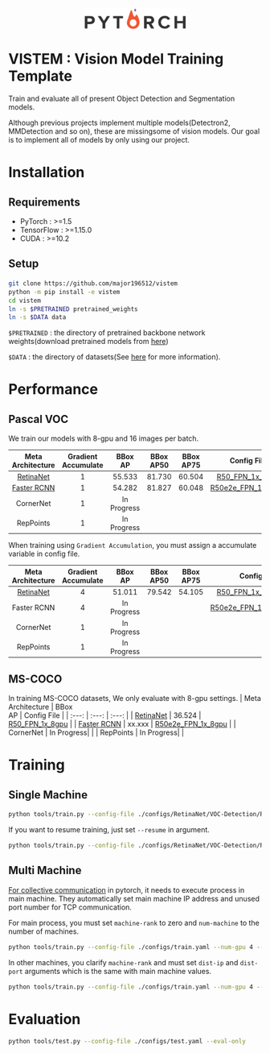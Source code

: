 <p align="center"><img width="40%" src="./img/pytorch.png"></p>

# VISTEM : Vision Model Training Template
Train and evaluate all of present Object Detection and Segmentation models. 

Although previous projects implement multiple models(Detectron2, MMDetection and so on), these are missingsome of vision models.  Our goal is to implement all of models by only using our project.

# Installation
## Requirements
- PyTorch : >=1.5
- TensorFlow : >=1.15.0
- CUDA : >=10.2

## Setup
```bash
git clone https://github.com/major196512/vistem
python -m pip install -e vistem
cd vistem
ln -s $PRETRAINED pretrained_weights
ln -s $DATA data
```
`$PRETRAINED` : the directory of pretrained backbone network weights(download pretrained models from [here](https://drive.google.com/drive/folders/18xcK6pS3bapqHaU0UQ2jSQ1eE1bn0iuK?usp=sharing))

`$DATA` : the directory of datasets(See [here](./vistem/loader/data) for more information).

# Performance

## Pascal VOC
We train our models with 8-gpu and 16 images per batch.

| Meta <br>Architecture | Gradient <br>Accumulate | BBox <br>AP | BBox <br>AP50 | BBox <br>AP75 | Config File |
| :---:                 | :---:                   | :---:       | :---:         | :---:         | :---:       |
| [RetinaNet](https://drive.google.com/file/d/17Ygzh4kVOQIwfpgejpvIhD9tCS1_yaqB/view?usp=sharing) | 1 | 55.533 | 81.730 | 60.504 | [R50_FPN_1x_8gpu](./configs/RetinaNet/VOC-Detection/R50_FPN_1x_8gpu.yaml) |
| [Faster RCNN](https://drive.google.com/file/d/1om1m7a77_ZYTcDCwEcXmv8Xx8IUgysYc/view?usp=sharing) | 1 | 54.282 | 81.827 | 60.048 | [R50e2e_FPN_1x_8gpu](./configs/FasterRCNN/VOC-Detection/R50e2e_FPN_1x_8gpu.yaml) |
| CornerNet | 1 | In Progress | | | |
| RepPoints | 1 | In Progress | | | |

When training using `Gradient Accumulation`, you must assign a accumulate variable in config file.

| Meta <br>Architecture | Gradient <br>Accumulate | BBox <br>AP   | BBox <br>AP50 | BBox <br>AP75 | Config File   |
| :---:             | :---:     | :---:     | :---:     | :---:     | :---:         |
| [RetinaNet](https://drive.google.com/file/d/17akQ5GgxWgVYWZb57rzjEQZo0ZF197zI/view?usp=sharing) | 4 | 51.011 | 79.542 | 54.105 | [R50_FPN_1x_2gpu_4acc](./configs/RetinaNet/VOC-Detection/R50_FPN_1x_2gpu_4acc.yaml) |
| Faster RCNN | 4 | In Progress | | | [R50e2e_FPN_1x_2gpu_4acc](./configs/FasterRCNN/VOC-Detection/R50e2e_FPN_1x_2gpu_4acc.yaml) |
| CornerNet | 1 | In Progress | | | |
| RepPoints | 1 | In Progress | | | |

## MS-COCO
In training MS-COCO datasets, We only evaluate with 8-gpu settings.
| Meta <br>Architecture | BBox <br>AP   | Config File   |
| :---:                 | :---:         | :---:         |
| [RetinaNet](https://drive.google.com/file/d/1Tyq3O56WkbdVVOpTBNlcC1vf620Z6Czv/view?usp=sharing) | 36.524 | [R50_FPN_1x_8gpu](./configs/RetinaNet/COCO-Detection/R50_FPN_1x_8gpu.yaml) |
| [Faster RCNN]() | xx.xxx | [R50e2e_FPN_1x_8gpu](./configs/FasterRCNN/COCO-Detection/R50e2e_FPN_1x_8gpu.yaml) |
| CornerNet             | In Progress|          |
| RepPoints             | In Progress|          |

# Training
## Single Machine
```bash
python tools/train.py --config-file ./configs/RetinaNet/VOC-Detection/R50_FPN_1x_8gpu.yaml --num-gpu 8
```

If you want to resume training, just set `--resume` in argument.
```bash
python tools/train.py --config-file ./configs/RetinaNet/VOC-Detection/R50_FPN_1x_8gpu.yaml --num-gpu 8 --resume
```

## Multi Machine
[For collective communication](https://pytorch.org/tutorials/intermediate/dist_tuto.html#collective-communication) in pytorch, it needs to execute process in main machine.
They automatically set main machine IP address and unused port number for TCP communication.

For main process, you must set `machine-rank` to zero and `num-machine` to the number of machines.
```bash
python tools/train.py --config-file ./configs/train.yaml --num-gpu 4 --num-machine 2 --machine-rank 0
```

In other machines, you clarify `machine-rank` and must set `dist-ip` and `dist-port` arguments which is the same with main machine values.
```bash
python tools/train.py --config-file ./configs/train.yaml --num-gpu 4 --num-machine 2 --machine-rank 1 --dist-ip xxx.xxx.xxx.xxx --dist-port xxxx
```

# Evaluation
```bash
python tools/test.py --config-file ./configs/test.yaml --eval-only
```